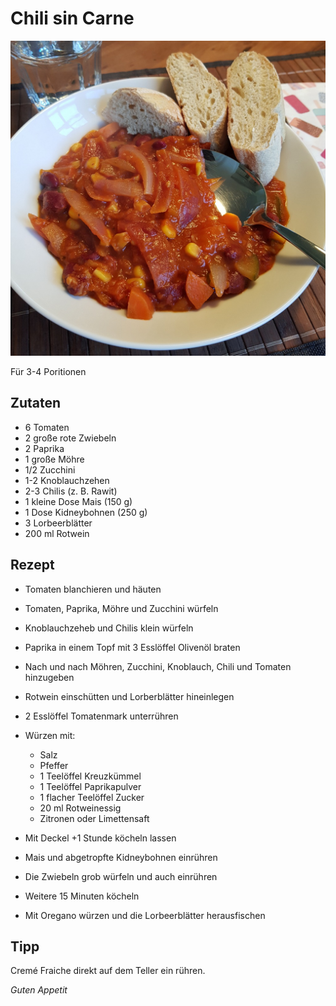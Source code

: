 # Chili sin Carne

![img](imgs/Chili_sin_Carne.jpg)

Für 3-4 Poritionen

## Zutaten
- 6 Tomaten
- 2 große rote Zwiebeln
- 2 Paprika
- 1 große Möhre
- 1/2 Zucchini
- 1-2 Knoblauchzehen
- 2-3 Chilis (z. B. Rawit)
- 1 kleine Dose Mais (150 g)
- 1 Dose Kidneybohnen (250 g)
- 3 Lorbeerblätter
- 200 ml Rotwein

## Rezept
- Tomaten blanchieren und häuten

- Tomaten, Paprika, Möhre und Zucchini würfeln

- Knoblauchzeheb und Chilis klein würfeln

- Paprika in einem Topf mit 3 Esslöffel Olivenöl braten

- Nach und nach Möhren, Zucchini, Knoblauch, Chili und Tomaten hinzugeben

- Rotwein einschütten und Lorberblätter hineinlegen

- 2 Esslöffel Tomatenmark unterrühren

- Würzen mit:
  - Salz
  - Pfeffer
  - 1 Teelöffel Kreuzkümmel 
  - 1 Teelöffel Paprikapulver
  - 1 flacher Teelöffel Zucker
  - 20 ml Rotweinessig
  - Zitronen oder Limettensaft

- Mit Deckel +1 Stunde köcheln lassen

- Mais und abgetropfte Kidneybohnen einrühren

- Die Zwiebeln grob würfeln und auch einrühren

- Weitere 15 Minuten köcheln

- Mit Oregano würzen und die Lorbeerblätter herausfischen


## Tipp
Cremé Fraiche direkt auf dem Teller ein rühren.

*Guten Appetit*
